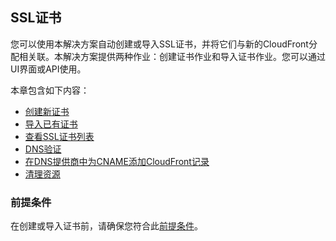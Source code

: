 ## SSL证书 

您可以使用本解决方案自动创建或导入SSL证书，并将它们与新的CloudFront分配相关联。本解决方案提供两种作业：创建证书作业和导入证书作业。您可以通过UI界面或API使用。

本章包含如下内容：

- [创建新证书](./create-new-certificates.md)
- [导入已有证书](./import-existing-certificates.md)
- [查看SSL证书列表](./list-certificates.md)
- [DNS验证](./dns-validation-process.md)
- [在DNS提供商中为CNAME添加CloudFront记录](./add-record-for-cname.md)
- [清理资源](./clean-up-resources.md)

### 前提条件

在创建或导入证书前，请确保您符合此[前提条件](https://docs.aws.amazon.com/acm/latest/userguide/import-certificate-prerequisites.html)。 


